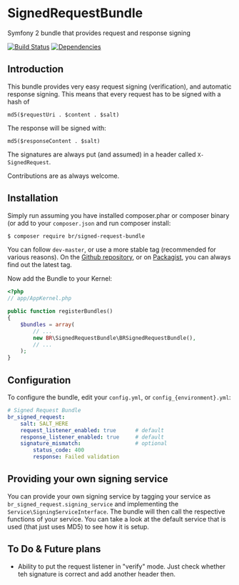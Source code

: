 SignedRequestBundle
===================

Symfony 2 bundle that provides request and response signing

[![Build Status](https://travis-ci.org/baldurrensch/SignedRequestBundle.png?branch=master)](https://travis-ci.org/baldurrensch/SignedRequestBundle)
[![Dependencies](http://dependency.me/repository/image/baldurrensch/SignedRequestBundle/master)](http://dependency.me/repository/branche/baldurrensch/SignedRequestBundle/master)

## Introduction

This bundle provides very easy request signing (verification), and automatic response signing. This means that every request has to be signed with a hash of

    md5($requestUri . $content . $salt)

The response will be signed with:

    md5($responseContent . $salt)

The signatures are always put (and assumed) in a header called `X-SignedRequest`.

Contributions are as always welcome.

## Installation

Simply run assuming you have installed composer.phar or composer binary (or add to your `composer.json` and run composer install:

```bash
$ composer require br/signed-request-bundle
```

You can follow `dev-master`, or use a more stable tag (recommended for various reasons). On the [Github repository](https://github.com/baldurrensch/SignedRequestBundle), or on [Packagist](http://www.packagist.org), you can always find out the latest tag.

Now add the Bundle to your Kernel:

```php
<?php
// app/AppKernel.php

public function registerBundles()
{
    $bundles = array(
        // ...
        new BR\SignedRequestBundle\BRSignedRequestBundle(),
        // ...
    );
}
```

## Configuration

To configure the bundle, edit your `config.yml`, or `config_{environment}.yml`:

```yml
# Signed Request Bundle
br_signed_request:
    salt: SALT_HERE
    request_listener_enabled: true      # default
    response_listener_enabled: true     # default
    signature_mismatch:                 # optional
        status_code: 400
        response: Failed validation
```

## Providing your own signing service

You can provide your own signing service by tagging your service as `br_signed_request.signing_service` and
implementing the `Service\SigningServiceInterface`. The bundle will then call the respective functions of your
service. You can take a look at the default service that is used (that just uses MD5) to see how it is setup.

## To Do & Future plans
- Ability to put the request listener in "verify" mode. Just check whether teh signature is correct and add another header then.
